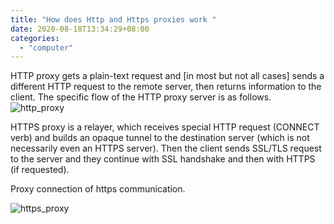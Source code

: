 ```yaml
---
title: "How does Http and Https proxies work "
date: 2020-08-18T13:34:29+08:00
categories:
  - "computer"
---
```


HTTP proxy gets a plain-text request and [in most but not all cases] sends a different HTTP request to the remote server, then returns information to the client.
The specific flow of the HTTP proxy server is as follows.
![http_proxy](https://milestone-of-se.nesuke.com/wp-content/uploads/2018/05/en-proxy-1.png)

HTTPS proxy is a relayer, which receives special HTTP request (CONNECT verb) and builds an opaque tunnel to the destination server (which is not necessarily even an HTTPS server). Then the client sends SSL/TLS request to the server and they continue with SSL handshake and then with HTTPS (if requested).

Proxy connection of https communication.

![https_proxy](https://milestone-of-se.nesuke.com/wp-content/uploads/2018/05/en-proxy-2.png)

